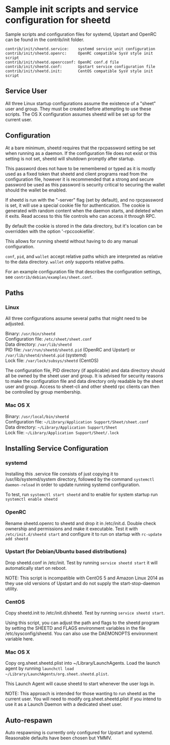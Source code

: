 Sample init scripts and service configuration for sheetd
==========================================================

Sample scripts and configuration files for systemd, Upstart and OpenRC
can be found in the contrib/init folder.

    contrib/init/sheetd.service:    systemd service unit configuration
    contrib/init/sheetd.openrc:     OpenRC compatible SysV style init script
    contrib/init/sheetd.openrcconf: OpenRC conf.d file
    contrib/init/sheetd.conf:       Upstart service configuration file
    contrib/init/sheetd.init:       CentOS compatible SysV style init script

Service User
---------------------------------

All three Linux startup configurations assume the existence of a "sheet" user
and group.  They must be created before attempting to use these scripts.
The OS X configuration assumes sheetd will be set up for the current user.

Configuration
---------------------------------

At a bare minimum, sheetd requires that the rpcpassword setting be set
when running as a daemon.  If the configuration file does not exist or this
setting is not set, sheetd will shutdown promptly after startup.

This password does not have to be remembered or typed as it is mostly used
as a fixed token that sheetd and client programs read from the configuration
file, however it is recommended that a strong and secure password be used
as this password is security critical to securing the wallet should the
wallet be enabled.

If sheetd is run with the "-server" flag (set by default), and no rpcpassword is set,
it will use a special cookie file for authentication. The cookie is generated with random
content when the daemon starts, and deleted when it exits. Read access to this file
controls who can access it through RPC.

By default the cookie is stored in the data directory, but it's location can be overridden
with the option '-rpccookiefile'.

This allows for running sheetd without having to do any manual configuration.

`conf`, `pid`, and `wallet` accept relative paths which are interpreted as
relative to the data directory. `wallet` *only* supports relative paths.

For an example configuration file that describes the configuration settings,
see `contrib/debian/examples/sheet.conf`.

Paths
---------------------------------

### Linux

All three configurations assume several paths that might need to be adjusted.

Binary:              `/usr/bin/sheetd`  
Configuration file:  `/etc/sheet/sheet.conf`  
Data directory:      `/var/lib/sheetd`  
PID file:            `/var/run/sheetd/sheetd.pid` (OpenRC and Upstart) or `/var/lib/sheetd/sheetd.pid` (systemd)  
Lock file:           `/var/lock/subsys/sheetd` (CentOS)  

The configuration file, PID directory (if applicable) and data directory
should all be owned by the sheet user and group.  It is advised for security
reasons to make the configuration file and data directory only readable by the
sheet user and group.  Access to sheet-cli and other sheetd rpc clients
can then be controlled by group membership.

### Mac OS X

Binary:              `/usr/local/bin/sheetd`  
Configuration file:  `~/Library/Application Support/Sheet/sheet.conf`  
Data directory:      `~/Library/Application Support/Sheet`  
Lock file:           `~/Library/Application Support/Sheet/.lock`  

Installing Service Configuration
-----------------------------------

### systemd

Installing this .service file consists of just copying it to
/usr/lib/systemd/system directory, followed by the command
`systemctl daemon-reload` in order to update running systemd configuration.

To test, run `systemctl start sheetd` and to enable for system startup run
`systemctl enable sheetd`

### OpenRC

Rename sheetd.openrc to sheetd and drop it in /etc/init.d.  Double
check ownership and permissions and make it executable.  Test it with
`/etc/init.d/sheetd start` and configure it to run on startup with
`rc-update add sheetd`

### Upstart (for Debian/Ubuntu based distributions)

Drop sheetd.conf in /etc/init.  Test by running `service sheetd start`
it will automatically start on reboot.

NOTE: This script is incompatible with CentOS 5 and Amazon Linux 2014 as they
use old versions of Upstart and do not supply the start-stop-daemon utility.

### CentOS

Copy sheetd.init to /etc/init.d/sheetd. Test by running `service sheetd start`.

Using this script, you can adjust the path and flags to the sheetd program by
setting the SHEETD and FLAGS environment variables in the file
/etc/sysconfig/sheetd. You can also use the DAEMONOPTS environment variable here.

### Mac OS X

Copy org.sheet.sheetd.plist into ~/Library/LaunchAgents. Load the launch agent by
running `launchctl load ~/Library/LaunchAgents/org.sheet.sheetd.plist`.

This Launch Agent will cause sheetd to start whenever the user logs in.

NOTE: This approach is intended for those wanting to run sheetd as the current user.
You will need to modify org.sheet.sheetd.plist if you intend to use it as a
Launch Daemon with a dedicated sheet user.

Auto-respawn
-----------------------------------

Auto respawning is currently only configured for Upstart and systemd.
Reasonable defaults have been chosen but YMMV.
